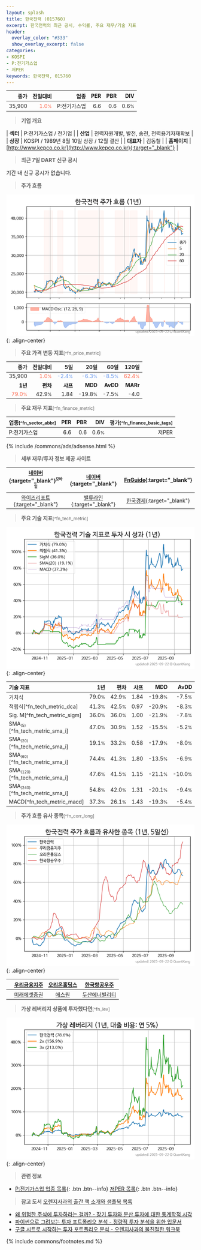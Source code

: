 ```yaml
---
layout: splash
title: 한국전력 (015760)
excerpt: 한국전력의 최근 공시, 수익률, 주요 재무/기술 지표
header:
  overlay_color: "#333"
  show_overlay_excerpt: false
categories:
- KOSPI
- P:전기가스업
- 저PER
keywords: 한국전력, 015760
---
```


| **종가** | **전일대비** | **업종** | **PER** | **PBR** | **DIV** |
| -------: | -----------: | -------: | ------: | ------: | ------: |
| 35,900 | <span style="color: tomato">1.0<small>%</small></span> | P:전기가스업 | 6.6 | 0.6 | 0.6<small>%</small> |

<!-- more -->


> **기업 개요**<a id="company"></a>

| <span style="white-space:nowrap;">**섹터**</span> | P:전기가스업 / 전기업 |
| <span style="white-space:nowrap;">**산업**</span> | 전력자원개발, 발전, 송전, 전력용기자재확보 |
| <span style="white-space:nowrap;">**상장**</span> | KOSPI / 1989년 8월 10일 상장 / 12월 결산 |
| <span style="white-space:nowrap;">**대표자**</span> | 김동철 |
| <span style="white-space:nowrap;">**홈페이지**</span> | [http://www.kepco.co.kr](http://www.kepco.co.kr){:target="_blank"} |


> **최근 7일 DART 신규 공시**<a id="dart"></a>

기간 내 신규 공시가 없습니다.


> **주가 흐름**<a id="price"></a>

![015760](/stock/images/015760.png){: .align-center}


> **주요 가격 변동 지표**<small>[^fn_price_metric]</small>

| **종가** | **전일대비** | **5일** | **20일** | **60일** | **120일** |
| -------: | -----------: | ------: | -------: | -------: | --------: |
| 35,900 | <span style="color: tomato">1.0<small>%</small></span> | <span style="color: cornflowerblue">-2.4<small>%</small></span> | <span style="color: cornflowerblue">-6.3<small>%</small></span> | <span style="color: cornflowerblue">-8.5<small>%</small></span> | <span style="color: tomato">62.4<small>%</small></span> |
| **1년** | **편차** | **샤프** | **MDD** | **AvDD** | **MARr** |
| <span style="color: tomato">79.0<small>%</small></span> | 42.9<small>%</small> | 1.84 | -19.8<small>%</small> | -7.5<small>%</small> | -4.0 |


> **주요 재무 지표**<small>[^fn_finance_metric]</small>

| **업종**<small>[^fn_sector_abbr]</small> | **PER** | **PBR** | **DIV** | **평가**<small>[^fn_finance_basic_tags]</small> |
| :--------------------------------------- | ------: | ------: | ------: | ----------------------------------------------: |
| P:전기가스업 | 6.6 | 0.6 | 0.6<small>%</small> | 저PER |



{% include /commons/ads/adsense.html %}

> **세부 재무/투자 정보 제공 사이트**

| [네이버](https://m.stock.naver.com/domestic/stock/015760/finance/summary){:target="_blank"}<sup><small>모바일</small></sup> | [네이버](https://finance.naver.com/item/coinfo.naver?code=015760){:target="_blank"} | [FnGuide](https://comp.fnguide.com/SVO2/ASP/SVD_Invest.asp?gicode=A015760&MenuYn=Y){:target="_blank"} |
| :---: | :---: | :---: |
| [와이즈리포트](https://comp.wisereport.co.kr/company/c1040001.aspx?cmp_cd=015760){:target="_blank"} | [밸류라인](https://www.valueline.co.kr/finance/summary/015760){:target="_blank"} | [한국경제](https://markets.hankyung.com/stock/015760/financial-summary){:target="_blank"} |


> **주요 기술 지표**<small>[^fn_tech_metric]</small>


![015760](/stock/images/015760_tech.png){: .align-center}

| **기술 지표** | **1년** | **편차** | **샤프** | **MDD** | **AvDD** |
| :------------ | ------: | -----------: | -------: | ------: | -------: |
| 거치식 | 79.0<small>%</small> | 42.9<small>%</small> | 1.84 | -19.8<small>%</small> | -7.5<small>%</small> |
| 적립식[^fn_tech_metric_dca] | 41.3<small>%</small> | 42.5<small>%</small> | 0.97 | -20.9<small>%</small> | -8.3<small>%</small> |
| Sig. M[^fn_tech_metric_sigm] | 36.0<small>%</small> | 36.0<small>%</small> | 1.00 | -21.9<small>%</small> | -7.8<small>%</small> |
| SMA<small><sub>(5)</sub></small>[^fn_tech_metric_sma_i] | 47.0<small>%</small> | 30.9<small>%</small> | 1.52 | -15.5<small>%</small> | -5.2<small>%</small> |
| SMA<small><sub>(20)</sub></small>[^fn_tech_metric_sma_i] | 19.1<small>%</small> | 33.2<small>%</small> | 0.58 | -17.9<small>%</small> | -8.0<small>%</small> |
| SMA<small><sub>(60)</sub></small>[^fn_tech_metric_sma_i] | 74.4<small>%</small> | 41.3<small>%</small> | 1.80 | -13.5<small>%</small> | -6.9<small>%</small> |
| SMA<small><sub>(120)</sub></small>[^fn_tech_metric_sma_i] | 47.6<small>%</small> | 41.5<small>%</small> | 1.15 | -21.1<small>%</small> | -10.0<small>%</small> |
| SMA<small><sub>(240)</sub></small>[^fn_tech_metric_sma_i] | 54.8<small>%</small> | 42.0<small>%</small> | 1.31 | -20.1<small>%</small> | -9.4<small>%</small> |
| MACD[^fn_tech_metric_macd] | 37.3<small>%</small> | 26.1<small>%</small> | 1.43 | -19.3<small>%</small> | -5.4<small>%</small> |


> **주가 흐름 유사 종목**<a id="corr"></a><small>[^fn_corr_long]</small>

![015760](/stock/images/015760_corr.png){: .align-center}

|       | [우리금융지주](/316140/) | [오리온홀딩스](/001800/) | [한국항공우주](/047810/) |
| :---: | :------------------------------------: | :------------------------------------: | :------------------------------------: |
|       | [미래에셋증권](/006800/) | [에스원](/012750/) | [두산에너빌리티](/034020/) |


> **가상 레버리지 상품에 투자했다면**<a id="2x"></a><small>[^fn_lev]</small>

![015760](/stock/images/015760_2x.png){: .align-center}


> **관련 정보**

- [P:전기가스업 업종 목록](/stats/sector/kospi_업종_전기가스업_종목/){: .btn .btn--info} [저PER 목록](/fn/fn_low_per/){: .btn .btn--info}

> **참고 도서** [오렌지사과의 출간 책 소개와 샘플북 목록](https://kongdori.tistory.com/691)

- [왜 위험한 주식에 투자하라는 걸까? - 장기 투자와 분산 투자에 대한 통계학적 시각](https://kongdori.tistory.com/421)
- [파이썬으로 그려보는 투자 포트폴리오 분석  - 정량적 투자 분석을 위한 입문서](https://kongdori.tistory.com/643)
- [구글 시트로 시작하는 투자 포트폴리오 분석 - 오렌지사과의 불친절한 워크북](https://kongdori.tistory.com/449)


{% include commons/footnotes.md %}